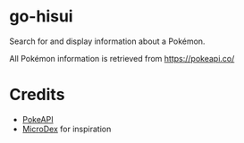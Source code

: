 # go-hisui

Search for and display information about a Pokémon.

All Pokémon information is retrieved from https://pokeapi.co/

# Credits

- [PokeAPI](https://pokeapi.co/)
- [MicroDex](https://github.com/404a10/MicroDex) for inspiration

